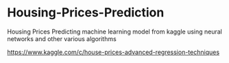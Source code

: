 # Housing-Prices-Prediction
Housing Prices Predicting machine learning model from kaggle using neural networks and other various algorithms

https://www.kaggle.com/c/house-prices-advanced-regression-techniques
